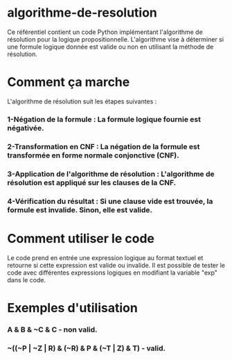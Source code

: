 # algorithme-de-resolution
Ce référentiel contient un code Python implémentant l'algorithme de résolution pour la logique propositionnelle. L'algorithme vise à déterminer si une formule logique donnée est valide ou non en utilisant la méthode de résolution.
# Comment ça marche
L'algorithme de résolution suit les étapes suivantes :

### 1-Négation de la formule : La formule logique fournie est négativée.
### 2-Transformation en CNF : La négation de la formule est transformée en forme normale conjonctive (CNF).
### 3-Application de l'algorithme de résolution : L'algorithme de résolution est appliqué sur les clauses de la CNF.
### 4-Vérification du résultat : Si une clause vide est trouvée, la formule est invalide. Sinon, elle est valide.
# Comment utiliser le code
Le code prend en entrée une expression logique au format textuel et retourne si cette expression est valide ou invalide.
Il est possible de tester le code avec différentes expressions logiques en modifiant la variable "exp" dans le code.
# Exemples d'utilisation
### A & B & ~C & C  - non valid.
### ~((~P | ~Z | R) & (~R) & P & (~T | Z) & T) - valid.
